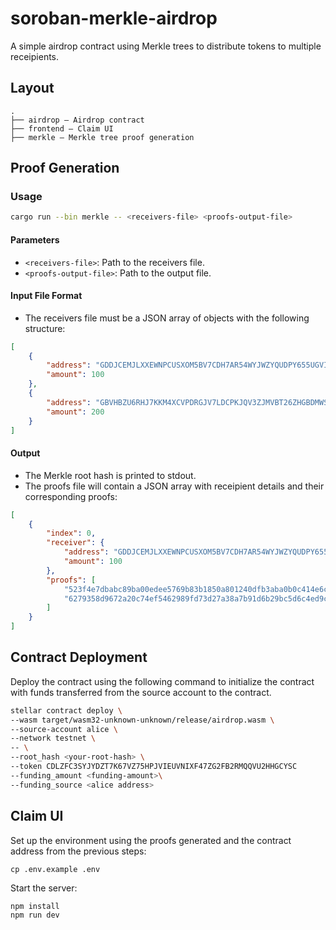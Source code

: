 # soroban-merkle-airdrop

A simple airdrop contract using Merkle trees to distribute tokens to multiple receipients.

## Layout

```
.
├── airdrop — Airdrop contract
├── frontend — Claim UI
├── merkle — Merkle tree proof generation
```

## Proof Generation

### Usage

```bash
cargo run --bin merkle -- <receivers-file> <proofs-output-file>
```

#### Parameters

- `<receivers-file>`: Path to the receivers file.
- `<proofs-output-file>`: Path to the output file.

#### Input File Format

- The receivers file must be a JSON array of objects with the following
  structure:

```json
[
    {
        "address": "GDDJCEMJLXXEWNPCUSXOM5BV7CDH7AR54WYJWZYQUDPY655UGVI5ZX5Y",
        "amount": 100
    },
    {
        "address": "GBVHBZU6RHJ7KKM4XCVPDRGJV7LDCPKJQV3ZJMVBT26ZHGBDMWSGFHXP",
        "amount": 200
    }
]
```

#### Output

- The Merkle root hash is printed to stdout.
- The proofs file will contain a JSON array with receipient details and their
  corresponding proofs:

```json
[
    {
        "index": 0,
        "receiver": {
            "address": "GDDJCEMJLXXEWNPCUSXOM5BV7CDH7AR54WYJWZYQUDPY655UGVI5ZX5Y",
            "amount": 100
        },
        "proofs": [
            "523f4e7dbabc89ba00edee5769b83b1850a801240dfb3aba0b0c414e6cb56958",
            "6279358d9672a20c74ef5462989fd73d27a38a7b91d6b29bc5d6c4ed9ca5028f"
        ]
    }
]
```

## Contract Deployment

Deploy the contract using the following command to initialize the 
contract with funds transferred from the source account to the contract.

```bash
stellar contract deploy \
--wasm target/wasm32-unknown-unknown/release/airdrop.wasm \
--source-account alice \
--network testnet \
-- \
--root_hash <your-root-hash> \
--token CDLZFC3SYJYDZT7K67VZ75HPJVIEUVNIXF47ZG2FB2RMQQVU2HHGCYSC
--funding_amount <funding-amount>\
--funding_source <alice address>
```

## Claim UI

Set up the environment using the proofs generated and the contract address
from the previous steps:
```
cp .env.example .env
```

Start the server:
```
npm install
npm run dev
```